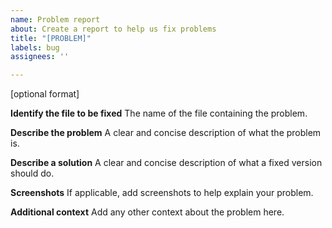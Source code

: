 ```yaml
---
name: Problem report
about: Create a report to help us fix problems
title: "[PROBLEM]"
labels: bug
assignees: ''

---
```


[optional format]

**Identify the file to be fixed**
The name of the file containing the problem.

**Describe the problem**
A clear and concise description of what the problem is.

**Describe a solution**
A clear and concise description of what a fixed version should do.

**Screenshots**
If applicable, add screenshots to help explain your problem.

**Additional context**
Add any other context about the problem here.
